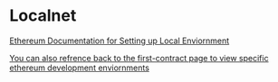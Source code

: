 ---
---

# Localnet

[Ethereum Documentation for Setting up Local Enviornment](https://ethereum.org/en/developers/local-environment/)

[You can also refrence back to the first-contract page to view specific ethereum development enviornments](/developers/building/first-contract)